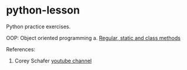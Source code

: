 # python-lesson
Python practice exercises.

OOP: Object oriented programming
a. [Regular, static and class methods](https://github.com/pkaf/python-lesson/blob/main/oop/class_method.ipynb)

References:
1. Corey Schafer [youtube channel](https://www.youtube.com/channel/UCCezIgC97PvUuR4_gbFUs5g)
